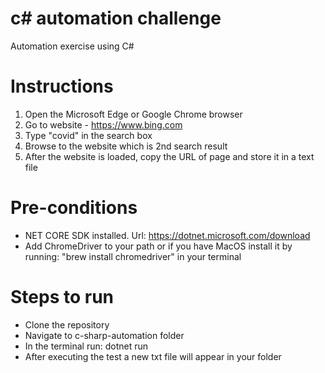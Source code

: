 # c# automation challenge

Automation exercise using C# 


# Instructions 

1. Open the Microsoft Edge or Google Chrome browser
2. Go to website - https://www.bing.com
3. Type "covid" in the search box
4. Browse to the website which is 2nd search result
5. After the website is loaded, copy the URL of page and store it in a text file


# Pre-conditions 
- NET CORE SDK installed. Url: https://dotnet.microsoft.com/download
- Add ChromeDriver to your path or if you have MacOS install it by running: "brew install chromedriver" in your terminal

# Steps to run
- Clone the repository
- Navigate to c-sharp-automation folder
- In the terminal run: dotnet run
- After executing the test a new txt file will appear in your folder
